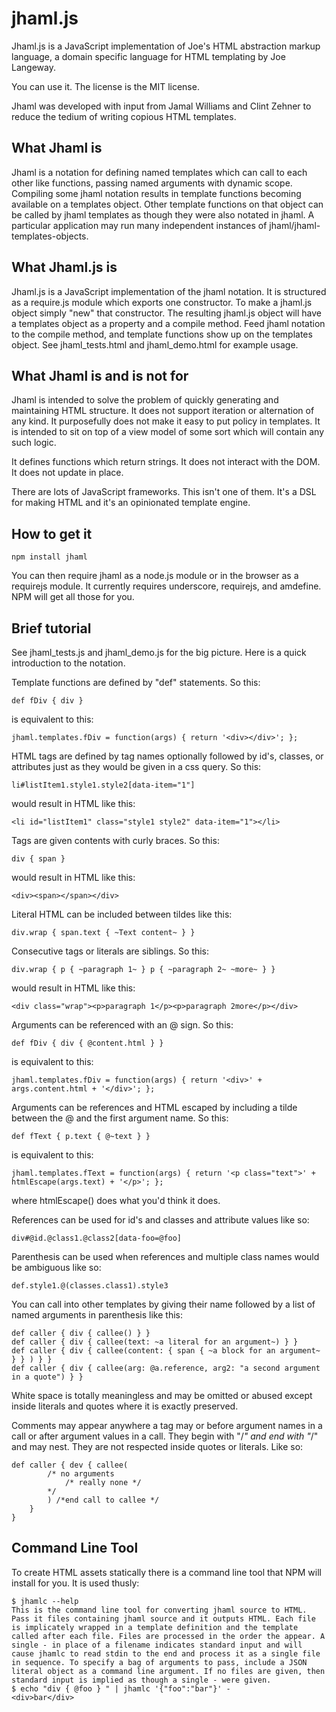 jhaml.js
========
Jhaml.js is a JavaScript implementation of Joe's HTML abstraction markup language, a domain specific language for HTML templating by Joe Langeway.

You can use it. The license is the MIT license.

Jhaml was developed with input from Jamal Williams and Clint Zehner to reduce the tedium of writing copious HTML templates.

What Jhaml is
-------------
Jhaml is a notation for defining named templates which can call to each other like functions, passing named arguments with dynamic scope. Compiling some jhaml notation results in template functions becoming available on a templates object. Other template functions on that object can be called by jhaml templates as though they were also notated in jhaml. A particular application may run many independent instances of jhaml/jhaml-templates-objects.

What Jhaml.js is
----------------
Jhaml.js is a JavaScript implementation of the jhaml notation. It is structured as a require.js module which exports one constructor. To make a jhaml.js object simply "new" that constructor. The resulting jhaml.js object will have a templates object as a property and a compile method. Feed jhaml notation to the compile method, and template functions show up on the templates object. See jhaml_tests.html and jhaml_demo.html for example usage.

What Jhaml is and is not for
---------------------
Jhaml is intended to solve the problem of quickly generating and maintaining HTML structure. It does not support iteration or alternation of any kind. It purposefully does not make it easy to put policy in templates. It is intended to sit on top of a view model of some sort which will contain any such logic.

It defines functions which return strings. It does not interact with the DOM. It does not update in place.

There are lots of JavaScript frameworks. This isn't one of them. It's a DSL for making HTML and it's an opinionated template engine.

How to get it
-------------
    npm install jhaml
You can then require jhaml as a node.js module or in the browser as a requirejs module. It currently requires underscore, requirejs, and amdefine. NPM will get all those for you.

Brief tutorial
--------------
See jhaml_tests.js and jhaml_demo.js for the big picture. Here is a quick introduction to the notation.

Template functions are defined by "def" statements. So this:

    def fDiv { div }

is equivalent to this:

    jhaml.templates.fDiv = function(args) { return '<div></div>'; };

HTML tags are defined by tag names optionally followed by id's, classes, or attributes just as they would be given in a css query. So this:

    li#listItem1.style1.style2[data-item="1"]

would result in HTML like this:

    <li id="listItem1" class="style1 style2" data-item="1"></li>

Tags are given contents with curly braces. So this:

    div { span }

would result in HTML like this:

    <div><span></span></div>

Literal HTML can be included between tildes like this:

    div.wrap { span.text { ~Text content~ } }

Consecutive tags or literals are siblings. So this:

    div.wrap { p { ~paragraph 1~ } p { ~paragraph 2~ ~more~ } }

would result in HTML like this:

    <div class="wrap"><p>paragraph 1</p><p>paragraph 2more</p></div>

Arguments can be referenced with an @ sign. So this:

    def fDiv { div { @content.html } }

is equivalent to this:

    jhaml.templates.fDiv = function(args) { return '<div>' + args.content.html + '</div>'; };

Arguments can be references and HTML escaped by including a tilde between the @ and the first argument name. So this:

	def fText { p.text { @~text } }

is equivalent to this:

    jhaml.templates.fText = function(args) { return '<p class="text">' + htmlEscape(args.text) + '</p>'; };

where htmlEscape() does what you'd think it does.

References can be used for id's and classes and attribute values like so:

    div#@id.@class1.@class2[data-foo=@foo]

Parenthesis can be used when references and multiple class names would be ambiguous like so:

	def.style1.@(classes.class1).style3

You can call into other templates by giving their name followed by a list of named arguments in parenthesis like this:

    def caller { div { callee() } }
    def caller { div { callee(text: ~a literal for an argument~) } }
    def caller { div { callee(content: { span { ~a block for an argument~ } } ) } }
    def caller { div { callee(arg: @a.reference, arg2: "a second argument in a quote") } }

White space is totally meaningless and may be omitted or abused except inside literals and quotes where it is exactly preserved.

Comments may appear anywhere a tag may or before argument names in a call or after argument values in a call. They begin with "/*" and end with "*/" and may nest. They are not respected inside quotes or literals. Like so:

    def caller { dev { callee(
            /* no arguments 
                /* really none */ 
            */
            ) /*end call to callee */ 
        }
    }

Command Line Tool
-----------------
To create HTML assets statically there is a command line tool that NPM will install for you. It is used thusly:

    $ jhamlc --help
    This is the command line tool for converting jhaml source to HTML. Pass it files containing jhaml source and it outputs HTML. Each file is implicately wrapped in a template definition and the template called after each file. Files are processed in the order the appear. A single - in place of a filename indicates standard input and will cause jhamlc to read stdin to the end and process it as a single file in sequence. To specify a bag of arguments to pass, include a JSON literal object as a command line argument. If no files are given, then standard input is implied as though a single - were given. 
    $ echo "div { @foo } " | jhamlc '{"foo":"bar"}' -
    <div>bar</div>
